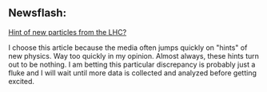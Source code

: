 ## Newsflash:

[Hint of new particles from the LHC? ](https://www.nature.com/news/physicists-excited-by-latest-lhc-anomaly-1.21865)

I choose this article because the media often jumps quickly on "hints" of new physics. Way too quickly in my opinion. Almost always, these hints turn out to be nothing. I am betting this particular discrepancy is probably just a fluke and I will wait until more data is collected and analyzed before getting excited.